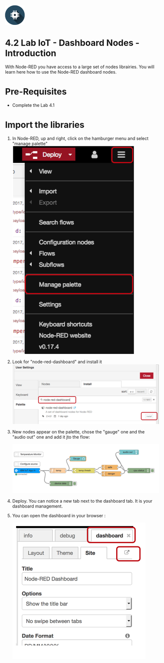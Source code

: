 ![](./images/iotp_icon_64.png)

# 4.2 Lab IoT - Dashboard Nodes - Introduction

With Node-RED you have access to a large set of nodes librairies. You will learn here how to use the Node-RED dashboard nodes.


# Pre-Requisites

+ Complete the Lab 4.1

# Import the libraries

1. In Node-RED, up and right, click on the hamburger menu and select "manage palette"
 ![Manage palette](./images/manage-palette.png)

2. Look for "node-red-dashboard" and install it
![Manage library](./images/manage-library.png)

3. New nodes appear on the palette, chose the "gauge" one and the "audio out" one and add it jto the flow: 

    ![flow dashboard](./images/flow-dashboard.png)

4. Deploy. You can notice a new tab next to the dashboard tab. It is your dashboard management. 
5. You can open the dashboard in your browser :

    ![visu](./images/visualize.png)

